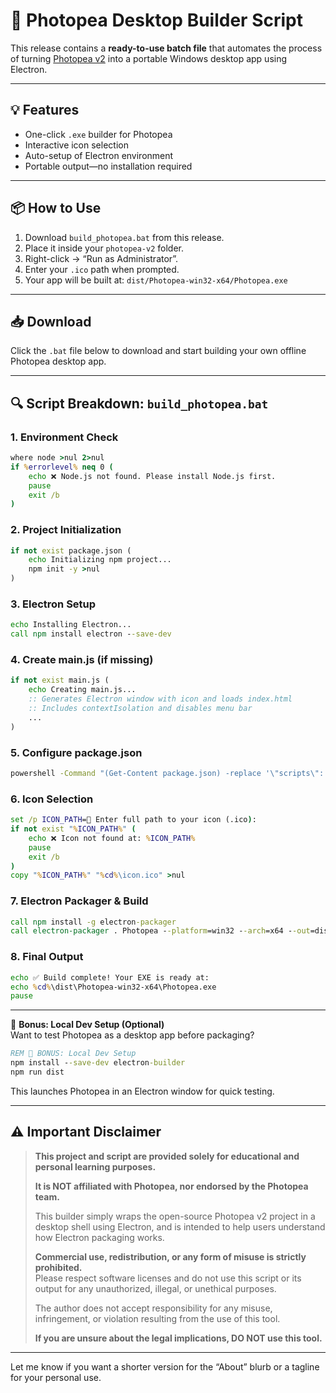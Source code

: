 # 🚀 Photopea Desktop Builder Script

This release contains a **ready-to-use batch file** that automates the process of turning [Photopea v2](https://gitflic.ru/project/photopea-v2/photopea-v-2) into a portable Windows desktop app using Electron.

---

## 💡 Features
- One-click `.exe` builder for Photopea
- Interactive icon selection
- Auto-setup of Electron environment
- Portable output—no installation required

---

## 📦 How to Use
1. Download `build_photopea.bat` from this release.
2. Place it inside your `photopea-v2` folder.
3. Right-click → “Run as Administrator”.
4. Enter your `.ico` path when prompted.
5. Your app will be built at:
   `dist/Photopea-win32-x64/Photopea.exe`

---

## 📥 Download
Click the `.bat` file below to download and start building your own offline Photopea desktop app.

---

## 🔍 Script Breakdown: `build_photopea.bat`

### 1. Environment Check
```bat
where node >nul 2>nul
if %errorlevel% neq 0 (
    echo ❌ Node.js not found. Please install Node.js first.
    pause
    exit /b
)
```

### 2. Project Initialization
```bat
if not exist package.json (
    echo Initializing npm project...
    npm init -y >nul
)
```

### 3. Electron Setup
```bat
echo Installing Electron...
call npm install electron --save-dev
```

### 4. Create main.js (if missing)
```bat
if not exist main.js (
    echo Creating main.js...
    :: Generates Electron window with icon and loads index.html
    :: Includes contextIsolation and disables menu bar
    ...
)
```

### 5. Configure package.json
```bat
powershell -Command "(Get-Content package.json) -replace '\"scripts\": \{[^}]*\}', '\"scripts\": {\"start\": \"electron .\"}' | Set-Content package.json"
```

### 6. Icon Selection
```bat
set /p ICON_PATH=💠 Enter full path to your icon (.ico):
if not exist "%ICON_PATH%" (
    echo ❌ Icon not found at: %ICON_PATH%
    pause
    exit /b
)
copy "%ICON_PATH%" "%cd%\icon.ico" >nul
```

### 7. Electron Packager & Build
```bat
call npm install -g electron-packager
call electron-packager . Photopea --platform=win32 --arch=x64 --out=dist --overwrite --icon=icon.ico
```

### 8. Final Output
```bat
echo ✅ Build complete! Your EXE is ready at:
echo %cd%\dist\Photopea-win32-x64\Photopea.exe
pause
```

---

🎁 **Bonus: Local Dev Setup (Optional)**  
Want to test Photopea as a desktop app before packaging?

```bat
REM 🧪 BONUS: Local Dev Setup
npm install --save-dev electron-builder
npm run dist
```
This launches Photopea in an Electron window for quick testing.

---

## ⚠️ **Important Disclaimer**

> **This project and script are provided solely for educational and personal learning purposes.**
>
> **It is NOT affiliated with Photopea, nor endorsed by the Photopea team.**
>
> This builder simply wraps the open-source Photopea v2 project in a desktop shell using Electron, and is intended to help users understand how Electron packaging works.
>
> **Commercial use, redistribution, or any form of misuse is strictly prohibited.**  
> Please respect software licenses and do not use this script or its output for any unauthorized, illegal, or unethical purposes.  
>  
> The author does not accept responsibility for any misuse, infringement, or violation resulting from the use of this tool.  
>
> **If you are unsure about the legal implications, DO NOT use this tool.**

---

Let me know if you want a shorter version for the “About” blurb or a tagline for your personal use.
